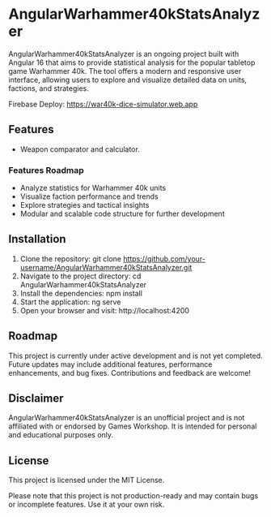 # AngularWarhammer40kStatsAnalyzer
AngularWarhammer40kStatsAnalyzer is an ongoing project built with Angular 16 that aims to provide statistical analysis for the popular tabletop game Warhammer 40k. The tool offers a modern and responsive user interface, allowing users to explore and visualize detailed data on units, factions, and strategies.

Firebase Deploy:  https://war40k-dice-simulator.web.app

## Features
- Weapon comparator and calculator.
### Features Roadmap
- Analyze statistics for Warhammer 40k units
- Visualize faction performance and trends
- Explore strategies and tactical insights
- Modular and scalable code structure for further development
## Installation
1. Clone the repository: git clone https://github.com/your-username/AngularWarhammer40kStatsAnalyzer.git
2. Navigate to the project directory: cd AngularWarhammer40kStatsAnalyzer
3. Install the dependencies: npm install
4. Start the application: ng serve
5. Open your browser and visit: http://localhost:4200
## Roadmap
This project is currently under active development and is not yet completed. Future updates may include additional features, performance enhancements, and bug fixes. Contributions and feedback are welcome!

## Disclaimer
AngularWarhammer40kStatsAnalyzer is an unofficial project and is not affiliated with or endorsed by Games Workshop. It is intended for personal and educational purposes only.

## License
This project is licensed under the MIT License.

Please note that this project is not production-ready and may contain bugs or incomplete features. Use it at your own risk.
